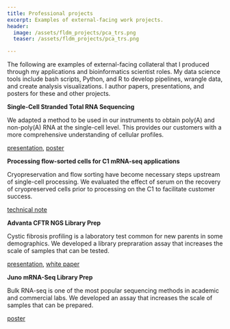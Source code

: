 ```yaml
---
title: Professional projects
excerpt: Examples of external-facing work projects.
header:
  image: /assets/fldm_projects/pca_trs.png
  teaser: /assets/fldm_projects/pca_trs.png

---
```


The following are examples of external-facing collateral that I produced through my applications and bioinformatics scientist roles. My data science tools include bash scripts, Python, and R to develop pipelines, wrangle data, and create analysis visualizations. I author papers, presentations, and posters for these and other projects.


**Single-Cell Stranded Total RNA Sequencing**

We adapted a method to be used in our instruments to obtain poly(A) and non-poly(A) RNA at the single-cell level. This provides our customers with a more comprehensive understanding of cellular profiles.

[presentation](https://github.com/benslack19/benslack19.github.io/blob/master/assets/fldm_projects/C1%20Single-Cell%20Genomics%20Apps%20and%20Total%20RNA%20Seq%20Customer%20deck%2020181205.pdf), [poster](https://github.com/benslack19/benslack19.github.io/blob/master/assets/fldm_projects/C1%20Single-Cell%20Genomics%20Conference%20Poster%2074%20Ooi%20et%20al%2020181025.pdf)


**Processing flow-sorted cells for C1 mRNA-seq applications**

Cryopreservation and flow sorting have become necessary steps upstream of single-cell processing. We evaluated the effect of serum on the recovery of cryopreserved cells prior to processing on the C1 to facilitate customer success.

[technical note](https://github.com/benslack19/benslack19.github.io/blob/master/assets/fldm_projects/C1%20Processing%20Flow-Sorted%20Cryopreserved%20cells%20for%20mRNA%20sequencing%20(101-8419%20A1)%20201808.pdf)


**Advanta CFTR NGS Library Prep**

Cystic fibrosis profiling is a laboratory test common for new parents in some demographics. We developed a library prepraration assay that increases the scale of samples that can be tested.

[presentation](https://github.com/benslack19/benslack19.github.io/blob/master/assets/fldm_projects/AdvantaCFTR_datapack_main-deck_FINAL.pdf), [white paper](https://github.com/benslack19/benslack19.github.io/blob/master/assets/fldm_projects/AdvantaCFTR_datapack_white_paper_FINAL.pdf)


**Juno mRNA-Seq Library Prep**

Bulk RNA-seq is one of the most popular sequencing methods in academic and commercial labs. We developed an assay that increases the scale of samples that can be prepared.

[poster](https://github.com/benslack19/benslack19.github.io/blob/master/assets/fldm_projects/Juno%20RNA%20Seq%20Poster%20ESHG%202019%2020190619.pdf)
